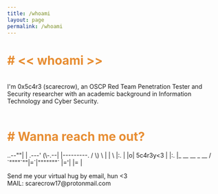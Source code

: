 ```yaml
---
title: /whoami
layout: page
permalink: /whoami
---
```

<h1 style="color:#e78d32"># << whoami >></h1>
<br>
I'm 0x5c4r3 (scarecrow), an OSCP Red Team Penetration Tester and Security researcher with an academic background in Information Technology and Cyber Security.<br/>
<br>

<h1 style="color:#e78d32"># Wanna reach me out?</h1>
<p>
       ..--""|
       | .---'
 (\-.--| |---------.
/ \) \ | |          \
|:.  | |o| 5c4r3y<3  |
|:.  |_ __  __ _  __ /
`""""`""|=`|"""""""`
        |='|
        |= |
</p>
Send me your virtual hug by email, hun <3
<br>
MAIL: scarecrow17@protonmail.com
